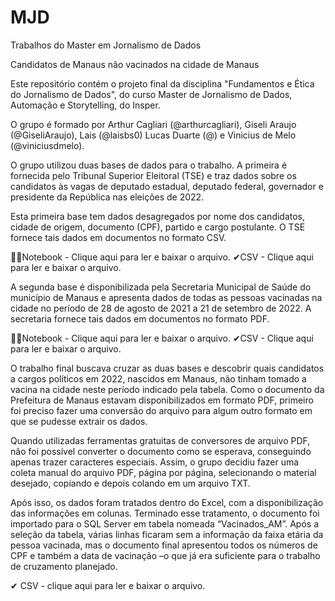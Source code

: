 # MJD

Trabalhos do Master em Jornalismo de Dados

Candidatos de Manaus não vacinados na cidade de Manaus

Este repositório contém o projeto final da disciplina "Fundamentos e Ética do Jornalismo de Dados", do curso Master de Jornalismo de Dados, Automação e Storytelling, do Insper. 

O grupo é formado por Arthur Cagliari (@arthurcagliari), Giseli Araujo (@GiseliAraujo), Lais (@laisbs0) Lucas Duarte (@) e Vinicius de Melo (@viniciusdmelo).

O grupo utilizou duas bases de dados para o trabalho. A primeira é fornecida pelo Tribunal Superior Eleitoral (TSE) e traz dados sobre os candidatos às vagas de deputado estadual, deputado federal, governador e presidente da República nas eleições de 2022. 

Esta primeira base tem dados desagregados por nome dos candidatos, cidade de origem, documento (CPF), partido e cargo postulante. O TSE fornece tais dados em documentos no formato CSV.

👨‍💻Notebook - Clique aqui para ler e baixar o arquivo.
✔CSV - Clique aqui para ler e baixar o arquivo.

A segunda base é disponibilizada pela Secretaria Municipal de Saúde do município de Manaus e apresenta dados de todas as pessoas vacinadas na cidade no período de 28 de agosto de 2021 a 21 de setembro de 2022. A secretaria fornece tais dados em documentos no formato PDF.

👨‍💻Notebook - Clique aqui para ler e baixar o arquivo.
✔CSV - Clique aqui para ler e baixar o arquivo.

O trabalho final buscava cruzar as duas bases e descobrir quais candidatos a cargos políticos em 2022, nascidos em Manaus, não tinham tomado a vacina na cidade neste período indicado pela tabela. Como o documento da Prefeitura de Manaus estavam disponibilizados em formato PDF, primeiro foi preciso fazer uma conversão do arquivo para algum outro formato em que se pudesse extrair os dados.

Quando utilizadas ferramentas gratuitas de conversores de arquivo PDF, não foi possível converter o documento como se esperava, conseguindo apenas trazer caracteres especiais. Assim, o grupo decidiu fazer uma coleta manual do arquivo PDF, página por página, selecionando o material desejado, copiando e depois colando em um arquivo TXT. 

Após isso, os dados foram tratados dentro do Excel, com a disponibilização das informações em colunas. Terminado esse tratamento, o documento foi importado para o SQL Server em tabela nomeada “Vacinados_AM”. Após a seleção da tabela, várias linhas ficaram sem a informação da faixa etária da pessoa vacinada, mas o documento final apresentou todos os números de CPF e também a data de vacinação –o que  já era suficiente para o trabalho de cruzamento planejado.

✔ CSV - clique aqui para ler e baixar o arquivo.
